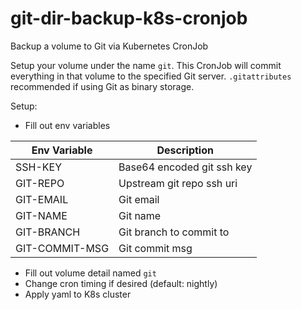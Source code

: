 # git-dir-backup-k8s-cronjob
Backup a volume to Git via Kubernetes CronJob

Setup your volume under the name `git`. This CronJob will commit everything in that volume to the specified Git server. `.gitattributes` recommended if using Git as binary storage.

Setup:
- Fill out env variables

| Env Variable | Description |
| - | - |
| SSH-KEY | Base64 encoded git ssh key |
| GIT-REPO | Upstream git repo ssh uri |
| GIT-EMAIL | Git email |
| GIT-NAME | Git name |
| GIT-BRANCH | Git branch to commit to |
| GIT-COMMIT-MSG | Git commit msg |
- Fill out volume detail named `git`
- Change cron timing if desired (default: nightly)
- Apply yaml to K8s cluster
